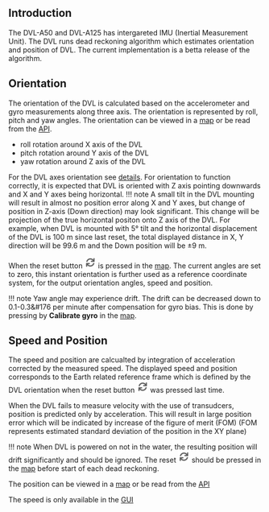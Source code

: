 ## Introduction

The DVL-A50 and DVL-A125 has intergareted IMU (Inertial Measurement Unit). The DVL runs dead reckoning algorithm which estimates orientation and position of DVL. The current implementation is a betta release of the algorithm.

## Orientation

The orientation of the DVL is calculated based on the accelerometer and gyro measurements along three axis. The orientation is represented by roll, pitch and yaw angles. The orientation can be viewed in a [map](../gui/dashboard/) or be read from the [API](../dvl-protocol/#local-position).

- roll rotation around X axis of the DVL
- pitch rotation around Y axis of the DVL
- yaw rotation around Z axis of the DVL

For the DVL axes orientation see [details](../dvl-a50-details/).
For orientation to function correctly, it is expected that DVL is oriented with Z axis pointing downwards and X and Y axes being horizontal. 
!!! note
    A small tilt in the DVL mounting will result in almost no position error along X and Y axes, but change of position in Z-axis (Down direction) may look significant. This change will be projection of the true horizontal positon onto Z axis of the DVL. For example, when DVL is mounted with 5&#176; tilt and the horizontal displacement of the DVL is 100 m since last reset, the total displayed distance in X, Y direction will be 99.6 m and the Down position will be &pm;9 m. 

When the reset button ![](../../img/dvl_gui_icon_reset.png) is pressed in the [map](../gui/dashboard/#map-controlls). The current angles are set to zero, this instant orientation is further used as a reference coordinate system, for the output orientation angles, speed and position. 

!!! note
    Yaw angle may experience drift. The drift can be decreased down to 0.1-0.3&#176 per minute after compensation for gyro bias. This is done by pressing by **Calibrate gyro** in the [map](../gui/dashboard/#map-controlls).

## Speed and Position

The speed and position are calcualted by integration of acceleration corrected by the measured speed. The displayed speed and position corresponds to the Earth related reference frame which is defined by the DVL orientation when the reset button ![](../../img/dvl_gui_icon_reset.png) was pressed last time. 

When the DVL fails to measure velocity with the use of transudcers, position is predicted only by acceleration. This will result in large position error which will be indicated by increase of the figure of merit (FOM) (FOM represents estimated standard deviation of the position in the XY plane)

!!! note
    When DVL is powered on not in the water, the resulting position will drift significantly and should be ignored. The reset ![](../../img/dvl_gui_icon_reset.png) should be pressed in the [map](../gui/dashboard/#map-controlls) before start of each dead reckoning.

The position can be viewed in a [map](../gui/dashboard/) or be read from the [API](../dvl-protocol/#local-position)

The speed is only available in the [GUI](../gui/dashboard/)